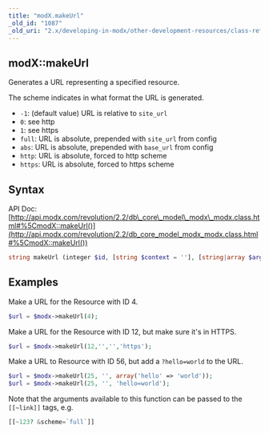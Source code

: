 ```yaml
---
title: "modX.makeUrl"
_old_id: "1087"
_old_uri: "2.x/developing-in-modx/other-development-resources/class-reference/modx/modx.makeurl"
---
```


## modX::makeUrl

Generates a URL representing a specified resource.

The scheme indicates in what format the URL is generated.

- `-1`: (default value) URL is relative to `site_url`
- `0`: see http
- `1`: see https
- `full`: URL is absolute, prepended with `site_url` from config
- `abs`: URL is absolute, prepended with `base_url` from config
- `http`: URL is absolute, forced to http scheme
- `https`: URL is absolute, forced to https scheme

## Syntax

API Doc: [http://api.modx.com/revolution/2.2/db\_core\_model\_modx\_modx.class.html#%5CmodX::makeUrl()](http://api.modx.com/revolution/2.2/db_core_model_modx_modx.class.html#%5CmodX::makeUrl())

``` php
string makeUrl (integer $id, [string $context = ''], [string|array $args = ''], [mixed $scheme = -1])
```

## Examples

Make a URL for the Resource with ID 4.

``` php
$url = $modx->makeUrl(4);
```

Make a URL for the Resource with ID 12, but make sure it's in HTTPS.

``` php
$url = $modx->makeUrl(12,'','','https');
```

Make a URL to Resource with ID 56, but add a `?hello=world` to the URL.

``` php
$url = $modx->makeUrl(25, '', array('hello' => 'world'));
$url = $modx->makeUrl(25, '', 'hello=world');
```

Note that the arguments available to this function can be passed to the `[[~link]]` tags, e.g.

``` php
[[~123? &scheme=`full`]]
```
